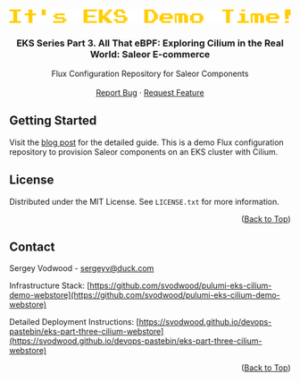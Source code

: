 <a name="readme-top"></a>

<!-- PROJECT LOGO -->
<br />
<div align="center">
  <a href="https://github.com/github_username/repo_name">
    <img src="https://raw.githubusercontent.com/svodwood/assets/main/eks-demo-time.png" alt="Logo">
  </a>
<h3 align="center">EKS Series Part 3. All That eBPF: Exploring Cilium in the Real World: Saleor E-commerce</h3>

  <p align="center">
    Flux Configuration Repository for Saleor Components
    <br />
    <br />
    <a href="https://github.com/svodwood/eks-3-flux-config-repo/issues">Report Bug</a>
    ·
    <a href="https://github.com/svodwood/eks-3-flux-config-repo/issues">Request Feature</a>
  </p>
</div>

<!-- GETTING STARTED -->
## Getting Started

Visit the [blog post](https://svodwood.github.io/devops-pastebin/eks-part-three-cilium-webstore/) for the detailed guide. This is a demo Flux configuration repository to provision Saleor components on an EKS cluster with Cilium.

<!-- LICENSE -->
## License

Distributed under the MIT License. See `LICENSE.txt` for more information.

<p align="right">(<a href="#readme-top">Back to Top</a>)</p>

<!-- CONTACT -->
## Contact

Sergey Vodwood - sergeyv@duck.com

Infrastructure Stack: [https://github.com/svodwood/pulumi-eks-cilium-demo-webstore](https://github.com/svodwood/pulumi-eks-cilium-demo-webstore)

Detailed Deployment Instructions: [https://svodwood.github.io/devops-pastebin/eks-part-three-cilium-webstore](https://svodwood.github.io/devops-pastebin/eks-part-three-cilium-webstore)

<p align="right">(<a href="#readme-top">Back to Top</a>)</p>

<!-- MARKDOWN LINKS & IMAGES -->
[Pulumi-url]: https://pulumi.com/